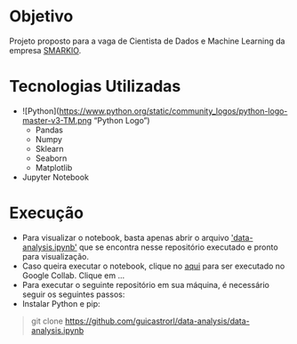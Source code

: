 # Objetivo
Projeto proposto para a vaga de Cientista de Dados e Machine Learning da empresa [SMARKIO](https://smarkio.com.br).

# Tecnologias Utilizadas
* ![Python](https://www.python.org/static/community_logos/python-logo-master-v3-TM.png “Python Logo”)
  * Pandas
  * Numpy
  * Sklearn
  * Seaborn
  * Matplotlib
* Jupyter Notebook

# Execução
* Para visualizar o notebook, basta apenas abrir o arquivo ['data-analysis.ipynb'](https://github.com/guicastrorl/data-analysis/blob/main/data-analysis.ipynb) que se encontra nesse repositório executado e pronto para visualização.<br>
* Caso queira executar o notebook, clique no [aqui](https://colab.research.google.com/drive/1MplHh9Cd5mVTXstdcw-nmi7VsrBt_tU2?usp=sharing) para ser executado no Google Collab. Clique em ...<br>
* Para executar o seguinte repositório em sua máquina, é necessário seguir os seguintes passos:<br>
* Instalar Python e pip:

> git clone https://github.com/guicastrorl/data-analysis/data-analysis.ipynb
